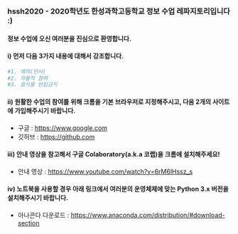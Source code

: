 ### hssh2020 - 2020학년도 한성과학고등학교 정보 수업 레파지토리입니다 :)

#### 정보 수업에 오신 여러분을 진심으로 환영합니다.

#### i) 먼저 다음 3가지 내용에 대해서 강조합니다.

```python
#1. 예의(인사)
#2. 자율적 참여
#3. 음식물 반입금지
```

#### ii) 원활한 수업의 참여를 위해 크롬을 기본 브라우저로 지정해주시고, 다음 2개의 사이트에 가입해주시기 바랍니다.

- 구글 : https://www.google.com  
- 깃허브 : https://github.com

#### iii) 안내 영상을 참고해서 구글 Colaboratory(a.k.a 코랩)을 크롬에 설치해주세요!

- 안내 영상 : https://www.youtube.com/watch?v=6rM6lHssz_s

#### iv) 노트북을 사용할 경우 아래 링크에서 여러분의 운영체제에 맞는 Python 3.x 버전을 설치해주시기 바랍니다.

- 아나콘다 다운로드 : https://www.anaconda.com/distribution/#download-section
